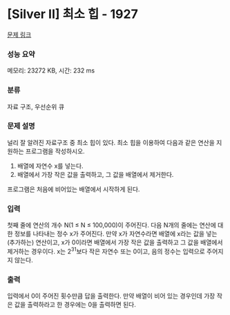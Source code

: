 # [Silver II] 최소 힙 - 1927 

[문제 링크](https://www.acmicpc.net/problem/1927) 

### 성능 요약

메모리: 23272 KB, 시간: 232 ms

### 분류

자료 구조, 우선순위 큐

### 문제 설명

<p>널리 잘 알려진 자료구조 중 최소 힙이 있다. 최소 힙을 이용하여 다음과 같은 연산을 지원하는 프로그램을 작성하시오.</p>

<ol>
	<li>배열에 자연수 x를 넣는다.</li>
	<li>배열에서 가장 작은 값을 출력하고, 그 값을 배열에서 제거한다.</li>
</ol>

<p>프로그램은 처음에 비어있는 배열에서 시작하게 된다.</p>

### 입력 

 <p>첫째 줄에 연산의 개수 N(1 ≤ N ≤ 100,000)이 주어진다. 다음 N개의 줄에는 연산에 대한 정보를 나타내는 정수 x가 주어진다. 만약 x가 자연수라면 배열에 x라는 값을 넣는(추가하는) 연산이고, x가 0이라면 배열에서 가장 작은 값을 출력하고 그 값을 배열에서 제거하는 경우이다. x는 2<sup>31</sup>보다 작은 자연수 또는 0이고, 음의 정수는 입력으로 주어지지 않는다.</p>

### 출력 

 <p>입력에서 0이 주어진 횟수만큼 답을 출력한다. 만약 배열이 비어 있는 경우인데 가장 작은 값을 출력하라고 한 경우에는 0을 출력하면 된다.</p>

